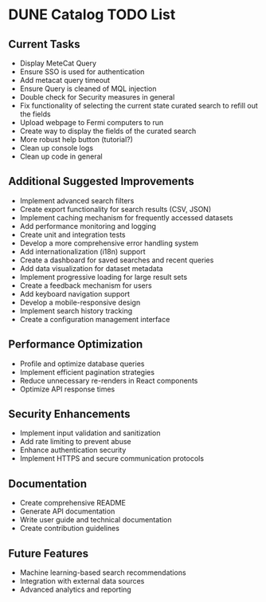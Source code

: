 # DUNE Catalog TODO List

## Current Tasks
- Display MeteCat Query
- Ensure SSO is used for authentication
- Add metacat query timeout
- Ensure Query is cleaned of MQL injection
- Double check for Security measures in general
- Fix functionality of selecting the current state curated search to refill out the fields
- Upload webpage to Fermi computers to run
- Create way to display the fields of the curated search
- More robust help button (tutorial?)
- Clean up console logs
- Clean up code in general

## Additional Suggested Improvements
- Implement advanced search filters
- Create export functionality for search results (CSV, JSON)
- Implement caching mechanism for frequently accessed datasets
- Add performance monitoring and logging
- Create unit and integration tests
- Develop a more comprehensive error handling system
- Add internationalization (i18n) support
- Create a dashboard for saved searches and recent queries
- Add data visualization for dataset metadata
- Implement progressive loading for large result sets
- Create a feedback mechanism for users
- Add keyboard navigation support
- Develop a mobile-responsive design
- Implement search history tracking
- Create a configuration management interface

## Performance Optimization
- Profile and optimize database queries
- Implement efficient pagination strategies
- Reduce unnecessary re-renders in React components
- Optimize API response times

## Security Enhancements
- Implement input validation and sanitization
- Add rate limiting to prevent abuse
- Enhance authentication security
- Implement HTTPS and secure communication protocols

## Documentation
- Create comprehensive README
- Generate API documentation
- Write user guide and technical documentation
- Create contribution guidelines

## Future Features
- Machine learning-based search recommendations
- Integration with external data sources
- Advanced analytics and reporting